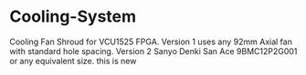 # Cooling-System
Cooling Fan Shroud for VCU1525 FPGA. 
Version 1 uses any 92mm Axial fan with standard hole spacing.
Version 2 Sanyo Denki San Ace 9BMC12P2G001 or any equivalent size.
this is new
